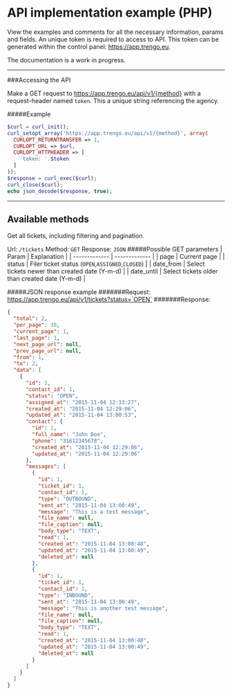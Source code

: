 # API implementation example (PHP)

View the examples and comments for all the necessary information, params and fields. An unique token is required to access to API. This token can be generated within the control panel: https://app.trengo.eu.

The documentation is a work in progress.

----------

###Accessing the API

Make a GET request to https://app.trengo.eu/api/v1/{method} with a request-header named `token`. This a unique string referencing the agency.

#####Example

```php
$curl = curl_init();
curl_setopt_array('https://app.trengo.eu/api/v1/{method}', array(
  CURLOPT_RETURNTRANSFER => 1,
  CURLOPT_URL => $url,
  CURLOPT_HTTPHEADER => [
    'token: '.$token
  ]
));
$response = curl_exec($curl);
curl_close($curl);
echo json_decode($response, true);
```

----------

Available methods
--
Get all tickets, including filtering and pagination.

Url: `/tickets`  Method: `GET`  Response: `JSON`
#####Possible GET parameters
| Param  | Explanation |
| ------------- | ------------- |
| page  | Current page  |
| status  | Filer ticket status (`OPEN`,`ASSIGNED`,`CLOSED`)  |
| date_from  | Select tickets newer than created date (Y-m-d) |
| date_until  | Select tickets older than created date  (Y-m-d) |

#####JSON response example
#######Request:
https://app.trengo.eu/api/v1/tickets?status=`OPEN`
#######Response:
```json
{
  "total": 2,
  "per_page": 30,
  "current_page": 1,
  "last_page": 1,
  "next_page_url": null,
  "prev_page_url": null,
  "from": 1,
  "to": 2,
  "data": [
    {
      "id": 1,
      "contact_id": 1,
      "status": "OPEN",
      "assigned_at": "2015-11-04 12:33:27",
      "created_at": "2015-11-04 12:29:06",
      "updated_at": "2015-11-04 13:00:53",
      "contact": {
        "id": 1,
        "full_name": "John Doe",
        "phone": "31612345678",
        "created_at": "2015-11-04 12:29:06",
        "updated_at": "2015-11-04 12:29:06"
      },
      "messages": [
        {
          "id": 1,
          "ticket_id": 1,
          "contact_id": 1,
          "type": "OUTBOUND",
          "sent_at": "2015-11-04 13:00:49",
          "message": "This is a test message",
          "file_name": null,
          "file_caption": null,
          "body_type": "TEXT",
          "read": 1,
          "created_at": "2015-11-04 13:00:48",
          "updated_at": "2015-11-04 13:00:49",
          "deleted_at": null
        },
        {
          "id": 1,
          "ticket_id": 1,
          "contact_id": 1,
          "type": "INBOUND",
          "sent_at": "2015-11-04 13:00:49",
          "message": "This is another test message",
          "file_name": null,
          "file_caption": null,
          "body_type": "TEXT",
          "read": 1,
          "created_at": "2015-11-04 13:00:48",
          "updated_at": "2015-11-04 13:00:49",
          "deleted_at": null
        }
      ]
    }
  ]
}
```
